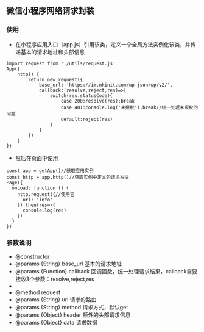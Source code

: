 ## 微信小程序网络请求封装

### 使用
- 在小程序应用入口（app.js）引用该类，定义一个全局方法实例化该类，并传递基本的请求地址和头部信息
```
import request from './utils/request.js'
App({
	http() {
		return new request({
			base_url: 'https://im.mkinit.com/wp-json/wp/v2/',
			callback:(resolve,reject,res)=>{
				switch(res.statusCode){
					case 200:resolve(res);break
					case 401:console.log('未授权');break//统一处理未授权的问题
					default:reject(res)
				}
			}
		})
	}
})
```
- 然后在页面中使用
```
const app = getApp()//获取应用实例
const http = app.http()//获取实例中定义的请求方法
Page({
  onLoad: function () {
    http.request({//使用它
      url: 'info'
    }).then(res=>{
      console.log(res)
    })
  }
})
```

### 参数说明
- @constructor
- @params {String} base_url 基本的请求地址
- @params {Function} callback 回调函数，统一处理请求结果，callback需要接收3个参数：resolve,reject,res
- 
- @method request
- @params {String} url 请求的路由
- @params {String} method 请求方式，默认get
- @params {Object} header 额外的头部请求信息
- @params {Object} data 请求数据
 